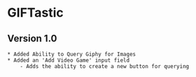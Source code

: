 # GIFTastic

## Version 1.0
    * Added Ability to Query Giphy for Images
    * Added an 'Add Video Game' input field
        - Adds the ability to create a new button for querying